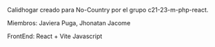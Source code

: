 Calidhogar creado para No-Country por el grupo c21-23-m-php-react.

Miembros: Javiera Puga, Jhonatan Jacome

FrontEnd: 
React + Vite
Javascript